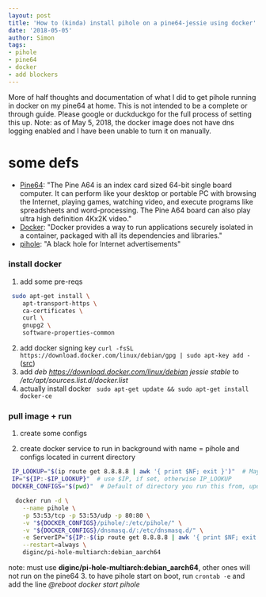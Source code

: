 ```yaml
---
layout: post
title: 'How to (kinda) install pihole on a pine64-jessie using docker'
date: '2018-05-05'
author: Simon
tags:
- pihole
- pine64
- docker
- add blockers
---
```


More of half thoughts and documentation of what I did to get pihole running in docker on my pine64 at home. This is not intended to be a complete or through guide. Please google or duckduckgo for the full process of setting this up. Note: as of May 5, 2018, the docker image does not have dns logging enabled and I have been unable to turn it on manually.

# some defs
- [Pine64](https://www.pine64.org/?product=pine-a64-lts): "The Pine A64 is an index card sized 64-bit single board computer. It can perform like your desktop or portable PC with browsing the Internet, playing games, watching video, and execute programs like spreadsheets and word-processing. The Pine A64 board can also play ultra high definition 4Kx2K video."
- [Docker](https://docs.docker.com/): "Docker provides a way to run applications securely isolated in a container, packaged with all its dependencies and libraries."
- [pihole](https://pi-hole.net/): "A black hole for Internet advertisements"

###  install docker
1. add some pre-reqs
 ```bash
  sudo apt-get install \
     apt-transport-https \
     ca-certificates \
     curl \
     gnupg2 \
     software-properties-common
  ```
2. add docker signing key ```curl -fsSL https://download.docker.com/linux/debian/gpg | sudo apt-key add -```  ([src](https://docs.docker.com/install/linux/docker-ce/debian/#set-up-the-repository))
3. add _deb https://download.docker.com/linux/debian jessie stable_ to _/etc/apt/sources.list.d/docker.list_
4. actually install docker ``` sudo apt-get update && sudo apt-get install docker-ce```

###  pull image + run
1. create some configs

2. create docker service to run in background with name = pihole and configs located in current directory
 ```bash
  IP_LOOKUP="$(ip route get 8.8.8.8 | awk '{ print $NF; exit }')"  # May not work for VPN / tun0
  IP="${IP:-$IP_LOOKUP}"  # use $IP, if set, otherwise IP_LOOKUP
  DOCKER_CONFIGS="$(pwd)"  # Default of directory you run this from, update to where ever.
```
```bash
  docker run -d \
    --name pihole \
    -p 53:53/tcp -p 53:53/udp -p 80:80 \
    -v "${DOCKER_CONFIGS}/pihole/:/etc/pihole/" \
    -v "${DOCKER_CONFIGS}/dnsmasq.d/:/etc/dnsmasq.d/" \
    -e ServerIP="${IP:-$(ip route get 8.8.8.8 | awk '{ print $NF; exit }')}" \
    --restart=always \
    diginc/pi-hole-multiarch:debian_aarch64
```
note: must use **diginc/pi-hole-multiarch:debian_aarch64**, other ones will not run on the pine64
3. to have pihole start on boot, run ```crontab -e``` and add the line _@reboot docker start pihole_
